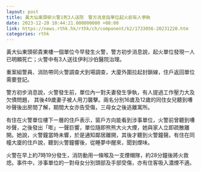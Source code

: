 ```yaml
---
layout: post
title: 黃大仙東頭邨火警1死3人送院　警方消息指單位起火前有人爭執
date: 2023-12-20 10:44:21.000000000 +08:00
link: https://news.rthk.hk/rthk/ch/component/k2/1733056-20231220.htm
categories: rthk
---
```


黃大仙東頭邨貴東樓一個單位今早發生火警，警方初步消息說，起火單位發現一人已明顯死亡；火警中有3人送往伊利沙伯醫院治理。

重案組警員、消防帶同火警調查犬到場調查，大廈外圍拉起封鎖線，住戶返回單位需要登記。

警方初步消息說，火警發生前，單位內一對夫妻發生爭執，有人提過工作壓力大及欠債問題， 其後49歲妻子被人用刀襲擊。兩名分別16歲及12歲的同住女兒聽到嘈吵聲後出房間了解，期間大女亦告受傷，三母女之後逃離寓所。

有住在火警單位樓下一層的住戶表示，窗戶方向能看到涉事單位，火警前曾聽到嘈吵聲，之後發出「嘭」一聲巨響，單位隨即熊熊大火大煙，她與家人立即疏散離開。她說，火警鐘當時未響，於是通知鄰居離開，其後才聽到火警鐘聲。有住在同幢大廈的住戶說，聽到火警鐘響後，從睡夢中醒來，聞到煙味。

火警在早上約7時19分發生，消防動用一條喉及一支煙帽隊，約28分鐘後將火救熄。事件中，涉事單位的一對母女分別頭部及手部受傷，亦有住客吸入濃煙不適。

